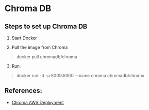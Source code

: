 # Chroma DB

## Steps to set up Chroma DB

1. Start Docker

2. Pull the image from Chroma
> docker pull chromadb/chroma

3. Run:
> docker run -d -p 8000:8000 --name chroma chromadb/chroma

## References:

- [Chroma AWS Deployment](https://docs.trychroma.com/deployment/aws)